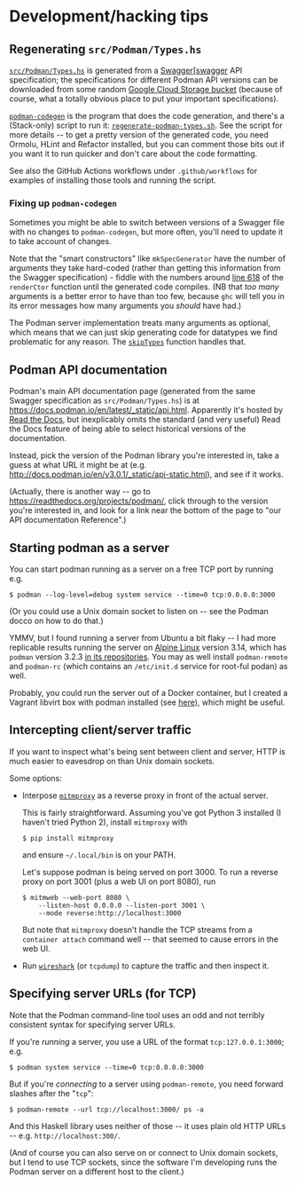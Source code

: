 # Development/hacking tips

## Regenerating `src/Podman/Types.hs`

[`src/Podman/Types.hs`](src/Podman/Types.hs) is generated from a
[Swagger][[swagger] API specification; the specifications for different Podman
API versions can be downloaded from some random [Google Cloud Storage
bucket][gs-bucket] (because of course, what a totally obvious place to put
your important specifications).

[`podman-codegen`](podman-codegen) is the program that does the
code generation, and there's a (Stack-only) script to run it:
[`regenerate-podman-types.sh`](regenerate-podman-types.sh).
See the script for more details -- to get a pretty version of the
generated code, you need Ormolu, HLint and Refactor installed,
but you can comment those bits out if you want it to run quicker
and don't care about the code formatting.

See also the GitHub Actions workflows under `.github/workflows`
for examples of installing those tools and running the script.

[swagger]: https://en.wikipedia.org/wiki/Swagger_(software)
[gs-bucket]: https://storage.googleapis.com/libpod-master-releases/

### Fixing up `podman-codegen`

Sometimes you might be able to switch between versions of a Swagger file
with no changes to `podman-codegen`, but more often, you'll need to
update it to take account of changes.

Note that the "smart constructors" like `mkSpecGenerator` have the
number of arguments they take hard-coded (rather than getting this
information from the Swagger specification) - fiddle with the
numbers around [line 618][line-618] of the `renderCtor` function
until the generated code compiles. (NB that *too many* arguments
is a better error to have than too few, because `ghc` will tell
you in its error messages how many arguments you *should* have had.)

[line-618]: https://github.com/phlummox-patches/podman-haskell/blob/1a862e76622967b88af82e8530fb79c52fe841a8/podman-codegen/Codegen.hs#L618

The Podman server implementation treats many arguments as optional,
which means that we can just skip generating code for datatypes
we find problematic for any reason. The [`skipTypes`][skiptypes]
function handles that.

[skiptypes]: https://github.com/phlummox-patches/podman-haskell/blob/1a862e76622967b88af82e8530fb79c52fe841a8/podman-codegen/Codegen.hs#L327


## Podman API documentation

Podman's main API documentation page (generated from the same
Swagger specification as `src/Podman/Types.hs`) is at
<https://docs.podman.io/en/latest/_static/api.html>. Apparently
it's hosted by [Read the Docs](http://readthedocs.org), but inexplicably omits
the standard (and very useful) Read the Docs feature of being able
to select historical versions of the documentation.

Instead, pick the version of the Podman library you're interested
in, take a guess at what URL it might be at
(e.g. <http://docs.podman.io/en/v3.0.1/_static/api-static.html>),
and see if it works.

(Actually, there is another way -- go to
<https://readthedocs.org/projects/podman/>, click through to
the version you're interested in, and look for a link near the
bottom of the page to "our API documentation Reference".)


## Starting podman as a server

You can start podman running as a server on a free TCP port by running e.g.

```
$ podman --log-level=debug system service --time=0 tcp:0.0.0.0:3000
```

(Or you could use a Unix domain socket to listen on -- see the Podman
docco on how to do that.)

YMMV, but I found running a server from Ubuntu a bit flaky -- I
had more replicable results running the server on
[Alpine Linux][alpine] version 3.14, which has `podman` version 3.2.3
[in its repositories][pod-v-3.2.3]. You may as well install
`podman-remote` and `podman-rc` (which contains an `/etc/init.d`
service for root-ful podan) as well.

[alpine]: https://www.alpinelinux.org
[pod-v-3.2.3]: https://pkgs.alpinelinux.org/packages?name=podman*&branch=v3.14&arch=x86_64

Probably, you could run the server out of a Docker container,
but I created a Vagrant libvirt box with podman installed
(see [here][vagrant-podman]), which might be useful.

[vagrant-podman]: https://github.com/phlummox/vagrant-podman

## Intercepting client/server traffic

If you want to inspect what's being sent between client and server, HTTP
is much easier to eavesdrop on than Unix domain sockets.

Some options:

- Interpose [`mitmproxy`][mitmproxy] as a reverse proxy in front of the
  actual server.

  This is fairly straightforward. Assuming you've got Python 3 installed (I
  haven't tried Python 2), install `mitmproxy` with

  ```
  $ pip install mitmproxy
  ```

  and ensure `~/.local/bin` is on your PATH.

  Let's suppose podman is being served on port 3000. To run a reverse proxy
  on port 3001 (plus a web UI on port 8080), run

  ```
  $ mitmweb --web-port 8080 \
      --listen-host 0.0.0.0 --listen-port 3001 \
      --mode reverse:http://localhost:3000
  ```

  But note that `mitmproxy` doesn't handle the TCP streams
  from a `container attach` command well -- that seemed to
  cause errors in the web UI.

- Run [`wireshark`][wireshark] (or `tcpdump`) to capture the traffic and then inspect it.

[mitmproxy]: https://mitmproxy.org
[wireshark]: https://www.wireshark.org

## Specifying server URLs (for TCP)

Note that the Podman command-line tool uses an odd and not terribly
consistent syntax for specifying server URLs.

If you're *running* a server, you use a URL of the format
`tcp:127.0.0.1:3000`; e.g.

```
$ podman system service --time=0 tcp:0.0.0.0:3000
```

But if you're *connecting* to a server using `podman-remote`,
you need forward slashes after the "`tcp`":

```
$ podman-remote --url tcp://localhost:3000/ ps -a
```

And this Haskell library uses neither of those -- it uses
plain old HTTP URLs -- e.g. `http://localhost:300/`.

(And of course you can also serve on or connect to Unix
domain sockets, but I tend to use TCP sockets, since the
software I'm developing runs the Podman server on a different
host to the client.)

